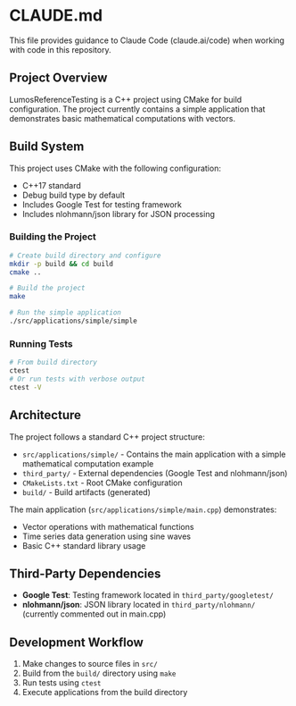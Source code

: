 # CLAUDE.md

This file provides guidance to Claude Code (claude.ai/code) when working with code in this repository.

## Project Overview

LumosReferenceTesting is a C++ project using CMake for build configuration. The project currently contains a simple application that demonstrates basic mathematical computations with vectors.

## Build System

This project uses CMake with the following configuration:
- C++17 standard
- Debug build type by default
- Includes Google Test for testing framework
- Includes nlohmann/json library for JSON processing

### Building the Project

```bash
# Create build directory and configure
mkdir -p build && cd build
cmake ..

# Build the project
make

# Run the simple application
./src/applications/simple/simple
```

### Running Tests

```bash
# From build directory
ctest
# Or run tests with verbose output
ctest -V
```

## Architecture

The project follows a standard C++ project structure:

- `src/applications/simple/` - Contains the main application with a simple mathematical computation example
- `third_party/` - External dependencies (Google Test and nlohmann/json)
- `CMakeLists.txt` - Root CMake configuration
- `build/` - Build artifacts (generated)

The main application (`src/applications/simple/main.cpp`) demonstrates:
- Vector operations with mathematical functions
- Time series data generation using sine waves
- Basic C++ standard library usage

## Third-Party Dependencies

- **Google Test**: Testing framework located in `third_party/googletest/`
- **nlohmann/json**: JSON library located in `third_party/nlohmann/` (currently commented out in main.cpp)

## Development Workflow

1. Make changes to source files in `src/`
2. Build from the `build/` directory using `make`
3. Run tests using `ctest`
4. Execute applications from the build directory